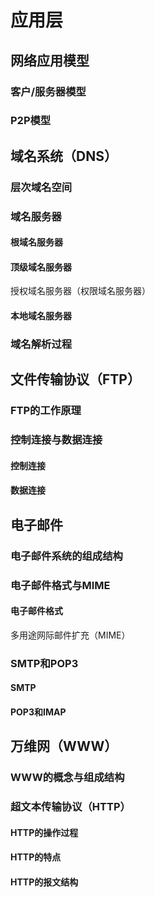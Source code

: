 # 应用层

## 网络应用模型

### 客户/服务器模型

### P2P模型

## 域名系统（DNS）

### 层次域名空间

### 域名服务器

#### 根域名服务器

#### 顶级域名服务器

授权域名服务器（权限域名服务器）

#### 本地域名服务器

### 域名解析过程

## 文件传输协议（FTP）

### FTP的工作原理

### 控制连接与数据连接

#### 控制连接

#### 数据连接

## 电子邮件

### 电子邮件系统的组成结构

### 电子邮件格式与MIME

#### 电子邮件格式

多用途网际邮件扩充（MIME）

### SMTP和POP3

#### SMTP

#### POP3和IMAP

## 万维网（WWW）

### WWW的概念与组成结构

### 超文本传输协议（HTTP）

#### HTTP的操作过程

#### HTTP的特点

#### HTTP的报文结构